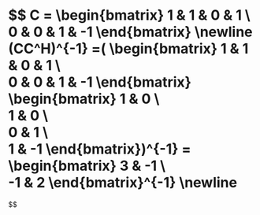 $$
C = \begin{bmatrix}
    1 & 1 & 0 & 1 \\\
    0 & 0 & 1 & -1
\end{bmatrix} \newline
(CC^H)^{-1} =( \begin{bmatrix}
    1 & 1 & 0 & 1 \\\
    0 & 0 & 1 & -1
\end{bmatrix} \begin{bmatrix}
    1 & 0 \\\
    1 & 0 \\\
    0 & 1 \\\
    1 & -1
\end{bmatrix})^{-1} = \begin{bmatrix}
    3 & -1 \\\
    -1 & 2
\end{bmatrix}^{-1} \newline
=
$$